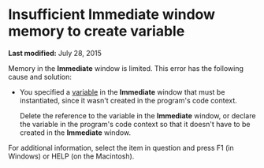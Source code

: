 
# Insufficient Immediate window memory to create variable

 **Last modified:** July 28, 2015

Memory in the  **Immediate** window is limited. This error has the following cause and solution:




- You specified a  [variable](b8bdf64f-5920-1ae9-16d0-b26d09524a30.md) in the **Immediate** window that must be instantiated, since it wasn't created in the program's code context.
    
    Delete the reference to the variable in the  **Immediate** window, or declare the variable in the program's code context so that it doesn't have to be created in the **Immediate** window.
    

For additional information, select the item in question and press F1 (in Windows) or HELP (on the Macintosh).
